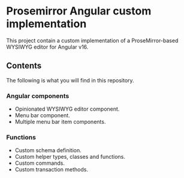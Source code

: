 # Prosemirror Angular custom implementation

This project contain a custom implementation of a ProseMirror-based WYSIWYG editor for Angular v16.

## Contents
The following is what you will find in this repository.

### Angular components
- Opinionated WYSIWYG editor component.
- Menu bar component.
- Multiple menu bar item components.

### Functions
- Custom schema definition.
- Custom helper types, classes and functions.
- Custom commands.
- Custom transaction methods.
